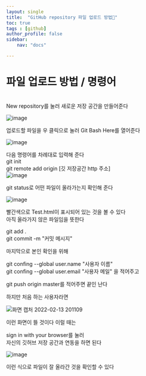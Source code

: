 ```yaml
---
layout: single
title:  "GitHub repository 파일 업로드 방법👀"
toc: true
tags : [github]
author_profile: false
sidebar:
    nav: "docs"

---
```


# 파일 업로드 방법 / 명령어
<br>
New repository를 눌러 새로운 저장 공간을 만들어준다 <br>

![image](https://user-images.githubusercontent.com/99002828/153804823-57613a74-364c-475d-89b4-6a82f0963dca.png)


업로드할 파일을 우 클릭으로 눌러 Git Bash Here를 열어준다 

![image](https://user-images.githubusercontent.com/99002828/153801250-faeea0dd-5cc8-4aae-99c3-2ed9a424cdf0.png)

다음 명령어를 차례대로 입력해 준다<br>
git init <br>
git remote add origin [깃 저장공간 http 주소]<br>
![image](https://user-images.githubusercontent.com/99002828/153802512-ec42c505-76c7-4631-9780-1b3b3a549d13.png)

git status로 어떤 파일이 올라가는지 확인해 준다

![image](https://user-images.githubusercontent.com/99002828/153803163-4bba919b-96e4-4e2b-8426-0078330ac601.png)

빨간색으로 Test.html이 표시되어 있는 것을 볼 수 있다<br>
아직 올라가지 않은 파일임을 뜻한다

git add .  <br>
git commit -m "커밋 메시지"<br>

마지막으로 본인 확인을 위해 

git confing --global user.name "사용자 이름"<br>
git confing --global user.email "사용자 메일"  을 적어주고 <br>

git push origin master를 적어주면 끝인 난다

하지만 처음 하는 사용자라면 

![화면 캡처 2022-02-13 201109](https://user-images.githubusercontent.com/99002828/153801869-2a89b7c9-576b-4f66-8fa3-880bf0981f85.png)

이런 화면이 뜰 것이다 이럴 때는 

sign in with your browser를 눌러<br> 자신의 깃허브 저장 공간과 연동을 하면 된다

![image](https://user-images.githubusercontent.com/99002828/153803868-573893ba-6955-43b2-9589-4a92b7ba0e13.png)

이런 식으로 파일이 잘 올라간 것을 확인할 수 있다

